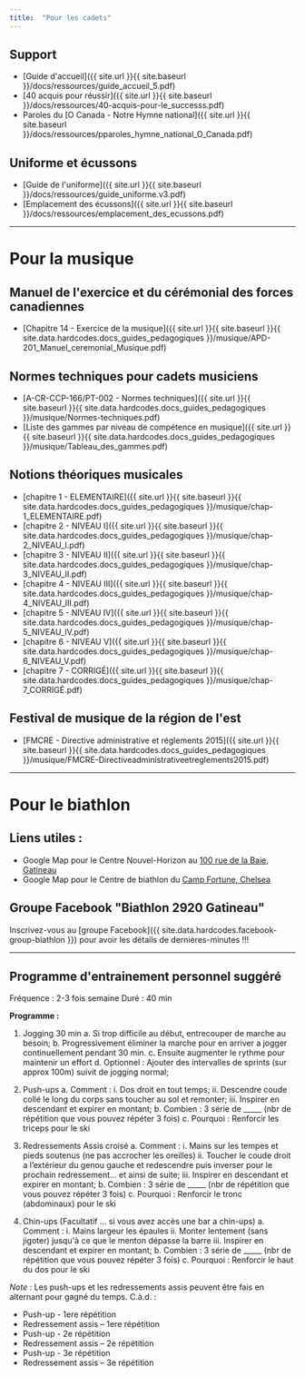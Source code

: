 ```yaml
---
title:  "Pour les cadets"  
---
```


## Support

- [Guide d'accueil]({{ site.url }}{{ site.baseurl }}/docs/ressources/guide_accueil_5.pdf)
- [40 acquis pour réussir]({{ site.url }}{{ site.baseurl }}/docs/ressources/40-acquis-pour-le_successs.pdf)
- Paroles du [O Canada - Notre Hymne national]({{ site.url }}{{ site.baseurl }}/docs/ressources/pparoles_hymne_national_O_Canada.pdf)

## Uniforme et écussons

- [Guide de l'uniforme]({{ site.url }}{{ site.baseurl }}/docs/ressources/guide_uniforme.v3.pdf)
- [Emplacement des écussons]({{ site.url }}{{ site.baseurl }}/docs/ressources/emplacement_des_ecussons.pdf)


----

# Pour la musique


## Manuel de l'exercice et du cérémonial des forces canadiennes

* [Chapitre 14 - Exercice de la musique]({{ site.url }}{{ site.baseurl }}{{ site.data.hardcodes.docs_guides_pedagogiques }}/musique/APD-201_Manuel_ceremonial_Musique.pdf)

## Normes techniques pour cadets musiciens

* [A-CR-CCP-166/PT-002 - Normes techniques]({{ site.url }}{{ site.baseurl }}{{ site.data.hardcodes.docs_guides_pedagogiques }}/musique/Normes-techniques.pdf)
* [Liste des gammes par niveau de compétence en musique]({{ site.url }}{{ site.baseurl }}{{ site.data.hardcodes.docs_guides_pedagogiques }}/musique/Tableau_des_gammes.pdf)

## Notions théoriques musicales

* [chapitre 1 - ELEMENTAIRE]({{ site.url }}{{ site.baseurl }}{{ site.data.hardcodes.docs_guides_pedagogiques }}/musique/chap-1_ELEMENTAIRE.pdf)
* [chapitre 2 - NIVEAU I]({{ site.url }}{{ site.baseurl }}{{ site.data.hardcodes.docs_guides_pedagogiques }}/musique/chap-2_NIVEAU_I.pdf)
* [chapitre 3 - NIVEAU II]({{ site.url }}{{ site.baseurl }}{{ site.data.hardcodes.docs_guides_pedagogiques }}/musique/chap-3_NIVEAU_II.pdf)
* [chapitre 4 - NIVEAU III]({{ site.url }}{{ site.baseurl }}{{ site.data.hardcodes.docs_guides_pedagogiques }}/musique/chap-4_NIVEAU_III.pdf)
* [chapitre 5 - NIVEAU IV]({{ site.url }}{{ site.baseurl }}{{ site.data.hardcodes.docs_guides_pedagogiques }}/musique/chap-5_NIVEAU_IV.pdf)
* [chapitre 6 - NIVEAU V]({{ site.url }}{{ site.baseurl }}{{ site.data.hardcodes.docs_guides_pedagogiques }}/musique/chap-6_NIVEAU_V.pdf)
* [chapitre 7 - CORRIGÉ]({{ site.url }}{{ site.baseurl }}{{ site.data.hardcodes.docs_guides_pedagogiques }}/musique/chap-7_CORRIGÉ.pdf)

## Festival de musique de la région de l'est

* [FMCRE - Directive administrative et réglements 2015]({{ site.url }}{{ site.baseurl }}{{ site.data.hardcodes.docs_guides_pedagogiques }}/musique/FMCRE-Directiveadministrativeetreglements2015.pdf)

----

# Pour le biathlon


## Liens utiles :

- Google Map pour le Centre Nouvel-Horizon au [100 rue de la Baie, Gatineau](https://maps.google.com/maps?sll=45.4612739,-75.6957445&sspn=0.0057793,0.0109864&q=100+Rue+de+la+Baie,+Gatineau,+QC+J8T+3H7,+Canada&output=classic&dg=ntvb)
- Google Map pour le Centre de biathlon du [Camp Fortune, Chelsea](https://maps.google.com/maps?ll=45.5074825,-75.8563903&z=16&cid=1240015319426570797&q=Camp+Fortune+Biathlon+Range&output=classic&dg=ntv)


## Groupe Facebook "Biathlon 2920 Gatineau"

Inscrivez-vous au [groupe Facebook]({{ site.data.hardcodes.facebook-group-biathlon }}) pour avoir les détails de dernières-minutes !!!

---

## Programme d'entrainement personnel suggéré

Fréquence : 2-3 fois semaine 
Duré : 40 min

**Programme :**

1. Jogging 30 min
  a. Si trop difficile au début, entrecouper de marche au besoin;
  b. Progressivement éliminer la marche pour en arriver a jogger continuellement pendant 30 min.
  c. Ensuite augmenter le rythme pour maintenir un effort
  d. Optionnel : Ajouter des intervalles de sprints (sur approx 100m) suivit de jogging normal;

2. Push-ups
  a. Comment :
    i. Dos droit en tout temps;
    ii. Descendre coude collé le long du corps sans toucher au sol et remonter;
    iii. Inspirer en descendant et expirer en montant;
  b. Combien : 3 série de _____ (nbr de répétition que vous pouvez répéter 3 fois)
  c. Pourquoi : Renforcir les triceps pour le ski

3. Redressements Assis croisé
  a. Comment :
    i. Mains sur les tempes et pieds soutenus (ne pas accrocher les oreilles)
    ii. Toucher le coude droit a l’extérieur du genou gauche et redescendre puis inverser pour le prochain redressement... et ainsi de suite;
    iii. Inspirer en descendant et expirer en montant;
  b. Combien : 3 série de _____ (nbr de répétition que vous pouvez répéter 3 fois)
  c. Pourquoi : Renforcir le tronc (abdominaux) pour le ski

4. Chin-ups (Facultatif ... si vous avez accès une bar a chin-ups)
  a. Comment :
    i. Mains largeur les épaules
    ii. Monter lentement (sans jigoter) jusqu'à ce que le menton dépasse la barre
    iii. Inspirer en descendant et expirer en montant;
  b. Combien : 3 série de _____ (nbr de répétition que vous pouvez répéter 3 fois)
  c. Pourquoi : Renforcir le haut du dos pour le ski


*Note* : Les push-ups et les redressements assis peuvent être fais en alternant pour gagné du temps. C.à.d. :
- Push-up - 1ere répétition
- Redressement assis – 1ere répétition
- Push-up - 2e répétition
- Redressement assis – 2e répétition
- Push-up - 3e répétition
- Redressement assis – 3e répétition


